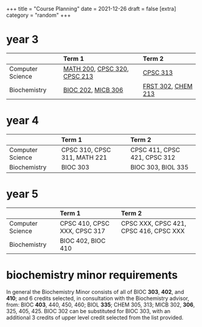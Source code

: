 +++
title = "Course Planning"
date = 2021-12-26
draft = false
[extra]
category = "random"
+++

# year 3
|                |Term 1|Term 2|   
|----------------|:---|:---|
|Computer Science|[MATH 200](@/school/math200.md), [CPSC 320](@/school/cpsc320.md), [CPSC 213](@/school/cpsc213.md)|[CPSC 313](@/school/cpsc313.md)|   |   
|Biochemistry    |[BIOC 202](@/school/bioc202.md), [MICB 306](@/school/micb306.md)|[FRST 302](@/school/frst302.md), [CHEM 213](@/school/chem213.md)|BIOL 335|   

# year 4
|                |Term 1|Term 2|   
|----------------|:---|:---|
|Computer Science|CPSC 310, CPSC 311, MATH 221|CPSC 411, CPSC 421, CPSC 312|      
|Biochemistry    |BIOC 303|BIOC 303, BIOL 335|   

# year 5
|                |Term 1|Term 2|   
|----------------|:---|:---|
|Computer Science|CPSC 410, CPSC XXX, CPSC 317|CPSC XXX, CPSC 421, CPSC 416, CPSC XXX|    
|Biochemistry    |BIOC 402, BIOC 410||   

# biochemistry minor requirements
In general the Biochemistry Minor consists of all of BIOC **303**, **402**, and **410**; and 6 credits selected, in consultation with the Biochemistry advisor, from: BIOC **403**, 440, 450, 460; BIOL **335**; CHEM 305, 313; MICB 302, **306**, 325, 405, 425. BIOC 302 can be substituted for BIOC 303, with an additional 3 credits of upper level credit selected from the list provided.
